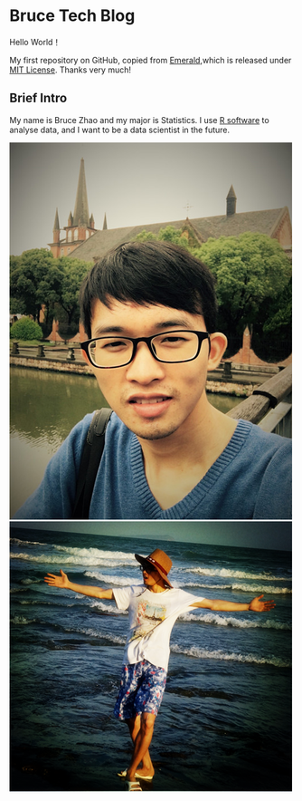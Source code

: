 # Bruce Tech Blog
 Hello World！
 
My first repository on GitHub, copied from [Emerald](https://github.com/KingFelix/emerald/),which is released under [MIT License](license.md). Thanks very much!

## Brief Intro
My name is Bruce Zhao and my major is Statistics. I use [R software](https://www.r-project.org) to analyse data, and I want to be a data scientist in the future.

![me1](img/me1.png)
![me](img/me.png)
